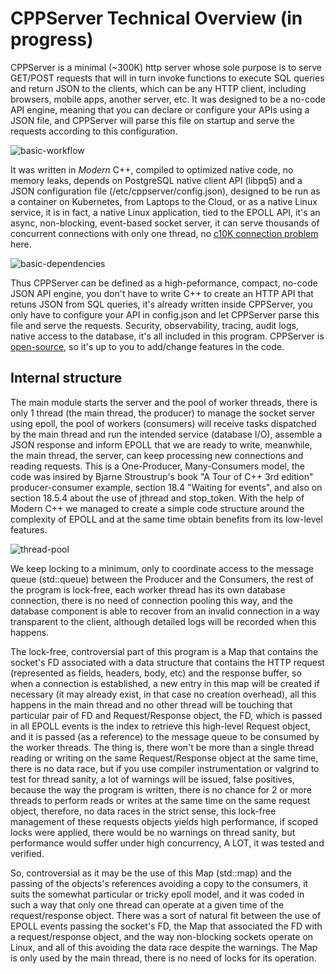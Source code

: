 # CPPServer Technical Overview (in progress)

CPPServer is a minimal (~300K) http server whose sole purpose is to serve GET/POST requests that will in turn invoke functions to execute SQL queries and return JSON to the clients, which can be any HTTP client, including browsers, mobile apps, another server, etc. It was designed to be a no-code API engine, meaning that you can declare or configure your APIs using a JSON file, and CPPServer will parse this file on startup and serve the requests according to this configuration.

![basic-workflow](https://github.com/cppservergit/cppserver-docs/assets/126841556/f774bbb3-0d22-4322-85bb-3ff340ecf8a0)

It was written in _Modern_ C++, compiled to optimized native code, no memory leaks, depends on PostgreSQL native client API (libpq5) and a JSON configuration file (/etc/cppserver/config.json), designed to be run as a container on Kubernetes, from Laptops to the Cloud, or as a native Linux service, it is in fact, a native Linux application, tied to the EPOLL API, it's an async, non-blocking, event-based socket server, it can serve thousands of concurrent connections with only one thread, no [c10K connection problem](https://en.wikipedia.org/wiki/C10k_problem) here.

![basic-dependencies](https://github.com/cppservergit/cppserver-docs/assets/126841556/cfa3cbc6-190c-4baf-859c-f54985efe278)

Thus CPPServer can be defined as a high-peformance, compact, no-code JSON API engine, you don't have to write C++ to create an HTTP API that retuns JSON from SQL queries, it's already written inside CPPServer, you only have to configure your API in config.json and let CPPServer parse this file and serve the requests. Security, observability, tracing, audit logs, native access to the database, it's all included in this program. CPPServer is [open-source](https://github.com/cppservergit/cppserver-pgsql), so it's up to you to add/change features in the code.

## Internal structure

The main module starts the server and the pool of worker threads, there is only 1 thread (the main thread, the producer) to manage the socket server using epoll, the pool of workers (consumers) will receive tasks dispatched by the main thread and run the intended service (database I/O), assemble a JSON response and inform EPOLL that we are ready to write, meanwhile, the main thread, the server, can keep processing new connections and reading requests. This is a One-Producer, Many-Consumers model, the code was insired by Bjarne Stroustrup's book "A Tour of C++ 3rd edition" producer-consumer example, section 18.4 "Waiting for events", and also on section 18.5.4 about the use of jthread and stop_token. With the help of Modern C++ we managed to create a simple code structure around the complexity of EPOLL and at the same time obtain benefits from its low-level features.

![thread-pool](https://github.com/cppservergit/cppserver-docs/assets/126841556/e7f13be4-6fc9-446c-a27f-d11dea2349d3)

We keep locking to a minimum, only to coordinate access to the message queue (std::queue) between the Producer and the Consumers, the rest of the program is lock-free, each worker thread has its own database connection, there is no need of connection pooling this way, and the database component is able to recover from an invalid connection in a way transparent to the client, although detailed logs will be recorded when this happens.

The lock-free, controversial part of this program is a Map that contains the socket's FD associated with a data structure that contains the HTTP request (represented as fields, headers, body, etc) and the response buffer, so when a connection is established, a new entry in this map will be created if necessary (it may already exist, in that case no creation overhead), all this happens in the main thread and no other thread will be touching that particular pair of FD and Request/Response object, the FD, which is passed in all EPOLL events is the index to retrieve this high-level Request object, and it is passed (as a reference) to the message queue to be consumed by the worker threads. The thing is, there won't be more than a single thread reading or writing on the same Request/Response object at the same time, there is no data race, but if you use compiler instrumentation or valgrind to test for thread sanity, a lot of warnings will be issued, false positives, because the way the program is written, there is no chance for 2 or more threads to perform reads or writes at the same time on the same request object, therefore, no data races in the strict sense, this lock-free management of these requests objects yields high performance, if scoped locks were applied, there would be no warnings on thread sanity, but performance would suffer under high concurrency, A LOT, it was tested and verified.

So, controversial as it may be the use of this Map (std::map) and the passing of the objects's references avoiding a copy to the consumers, it suits the somewhat particular or tricky epoll model, and it was coded in such a way that only one thread can operate at a given time of the request/response object. There was a sort of natural fit between the use of EPOLL events passing the socket's FD, the Map that associated the FD with a request/response object, and the way non-blocking sockets operate on Linux, and all of this avoiding the data race despite the warnings. The Map is only used by the main thread, there is no need of locks for its operation.
